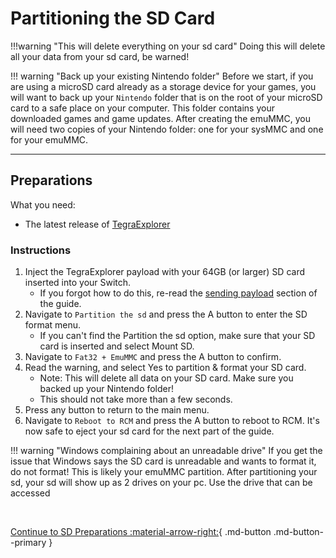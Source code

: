 # Partitioning the SD Card 

!!!warning "This will delete everything on your sd card"
	Doing this will delete all your data from your sd card, be warned!

!!! warning "Back up your existing Nintendo folder"
	Before we start, if you are using a microSD card already as a storage device for your games, you will want to back up your `Nintendo` folder that is on the root of your microSD card to a safe place on your computer. This folder contains your downloaded games and game updates. After creating the emuMMC, you will need two copies of your Nintendo folder: one for your sysMMC and one for your emuMMC.

-----

## Preparations

What you need:

- The latest release of <a href="https://github.com/suchmememanyskill/TegraExplorer/releases" target="_blank">TegraExplorer</a>

### Instructions

1. Inject the TegraExplorer payload with your 64GB (or larger) SD card inserted into your Switch.
	- If you forgot how to do this, re-read the [sending payload](../rcm/sending_payload.md) section of the guide.
2. Navigate to `Partition the sd` and press the A button to enter the SD format menu.
	- If you can't find the Partition the sd option, make sure that your SD card is inserted and select Mount SD.
3. Navigate to `Fat32 + EmuMMC` and press the A button to confirm.
4. Read the warning, and select Yes to partition & format your SD card.
	- Note: This will delete all data on your SD card. Make sure you backed up your Nintendo folder!
	- This should not take more than a few seconds.
5. Press any button to return to the main menu.
6. Navigate to `Reboot to RCM` and press the A button to reboot to RCM. It's now safe to eject your sd card for the next part of the guide.

!!! warning "Windows complaining about an unreadable drive"
    If you get the issue that Windows says the SD card is unreadable and wants to format it, do not format! This is likely your emuMMC partition. After partitioning your sd, your sd will show up as 2 drives on your pc. Use the drive that can be accessed
    
&nbsp;

[Continue to SD Preparations :material-arrow-right:](sd_preparation.md){ .md-button .md-button--primary }
